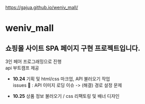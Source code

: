 https://gajua.github.io/weniv_mall/

# weniv_mall

## 쇼핑몰 사이트 SPA 페이지 구현 프로젝트입니다.

3인 페어 프로그래밍으로 진행  
api 부트캠프 제공

- **10.24** 기획 및 html/css 마크업, API 불러오기 작업  
  issues 👻 : API 이미지 로딩 이슈 -> (해결) 경로 설정 문제

- **10.25** 상품 정보 불러오기 / css 리팩토링 및 배너 디자인
